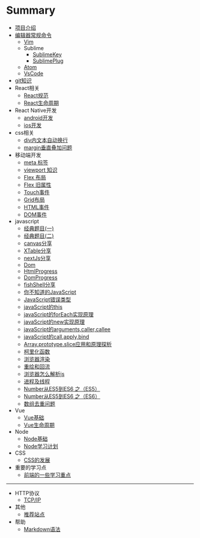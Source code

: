 # Summary

* [项目介绍](README.md)
* [编辑器常规命令](README.md)
    * [Vim](editor/vim.md)
    * Sublime
        * [SublimeKey](editor/sublime/sublimeKey.md)
        * [SublimePlug](editor/sublime/sublimeTag.md)
    * [Atom](editor/atom.md)
    * [VsCode](editor/vscode.md)
* [git知识](git/basic.md)
* React相关
    * [React规范](react/normative.md)
    * [React生命周期](react/reactComponent.md)
* React Native开发
    * [android开发](react-native/android.md)
    * [ios开发](react-native/ios.md)
* css相关
    * [div内文本自动换行](css/enter.md)
    * [margin垂直叠加问题](css/margin.md)
* 移动端开发
    * [meta 标签](mobile/meta.md)
    * [viewport 知识](mobile/viewport.md)
    * [Flex 布局](mobile/flex.md)
    * [Flex 旧属性](mobile/flexBox.md)
    * [Touch事件](mobile/touch.md)
    * [Grid布局](mobile/grid.md)
    * [HTML事件](mobile/HTML.md)
    * [DOM事件](mobile/event.md)
* javascript
    * [经典题目(一)](javascript/exam.md)
    * [经典题目(二)](javascript/examTwo.md)
    * [canvas分享](javascript/canvas.md)
    * [XTable分享](share/xtable.md)
    * [nextJs分享](share/nextJs.md)
    * [Dom](javascript/Dom.md)
    * [HtmlProgress](javascript/HtmlProgress.md)
    * [DomProgress](javascript/DomProgress2.md)
    * [fishShell分享](share/fish-shell.md)
    * [你不知道的JavaScript](javascript/knowJavascript.md)
    * [JavaScript错误类型](javascript/error.md)
    * [javaScript的this](javascript/this.md)
    * [javaScript的forEach实现原理](javascript/foreach.md)
    * [javaScript的new实现原理](javascript/new.md)
    * [javaScript的arguments,caller,callee](javascript/arguments.md)
    * [javaScript的call,apply,bind](javascript/call.md)
    * [Array.prototype.slice应用和原理探析](javascript/slice.md)
    * [柯里化函数](javascript/Currying.md)
    * [浏览器渲染](javascript/DomDrawing.md)
    * [重绘和回流](javascript/RepaintsReflows.md)
    * [浏览器怎么解析js](javascript/jsExplained.md)
    * [进程及线程](javascript/thread.md)
    * [Number从ES5到ES6 之（ES5）](javascript/NumberES5.md)
    * [Number从ES5到ES6 之（ES6）](javascript/NumberES6.md)
    * [数组去重问题](javascript/UniqueArray.md)
* Vue
    * [Vue基础](vue/basic.md)
    * [Vue生命周期](vue/lifecycle.md)
* Node
    * [Node基础](node/basic.md)
    * [Node学习计划](node/plan.md)
* CSS
    * [CSS的发展](css/basic.md)
* 重要的学习点
    * [前端的一些学习重点](learn/main.md)

-----
* HTTP协议
    * [TCP/IP](http/basic.md)
* 其他
    * [推荐站点](other/site.md)
* 帮助
    * [Markdown语法](help/markdown.md)
